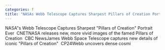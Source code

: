 ```yaml
---
categories: f
title: "NASAs Webb Telescope Captures Sharpest Pillars of Creation Portrait Ever  CNET"
---
```

NASA"s Webb Telescope Captures Sharpest "Pillars of Creation" Portrait Ever&nbsp;&nbsp;CNETNASA releases new, more vivid images of the famed Pillars of Creation&nbsp;&nbsp;CBC NewsJames Webb Space Telescope captures new details of iconic "Pillars of Creation"&nbsp;&nbsp;CP24Webb uncovers dense cosmi